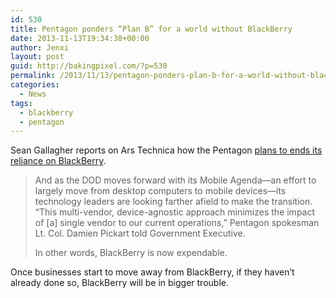 ```yaml
---
id: 530
title: Pentagon ponders “Plan B” for a world without BlackBerry
date: 2013-11-13T19:34:38+00:00
author: Jenxi
layout: post
guid: http://bakingpixel.com/?p=530
permalink: /2013/11/13/pentagon-ponders-plan-b-for-a-world-without-blackberry/
categories:
  - News
tags:
  - blackberry
  - pentagon
---
```

Sean Gallagher reports on Ars Technica how the Pentagon [plans to ends its reliance on BlackBerry](http://arstechnica.com/gadgets/2013/11/pentagon-ponders-plan-b-for-world-minus-blackberry/).

> And as the DOD moves forward with its Mobile Agenda—an effort to largely move from desktop computers to mobile devices—its technology leaders are looking farther afield to make the transition. “This multi-vendor, device-agnostic approach minimizes the impact of [a] single vendor to our current operations,” Pentagon spokesman Lt. Col. Damien Pickart told Government Executive.
> 
> In other words, BlackBerry is now expendable. 

Once businesses start to move away from BlackBerry, if they haven’t already done so, BlackBerry will be in bigger trouble.